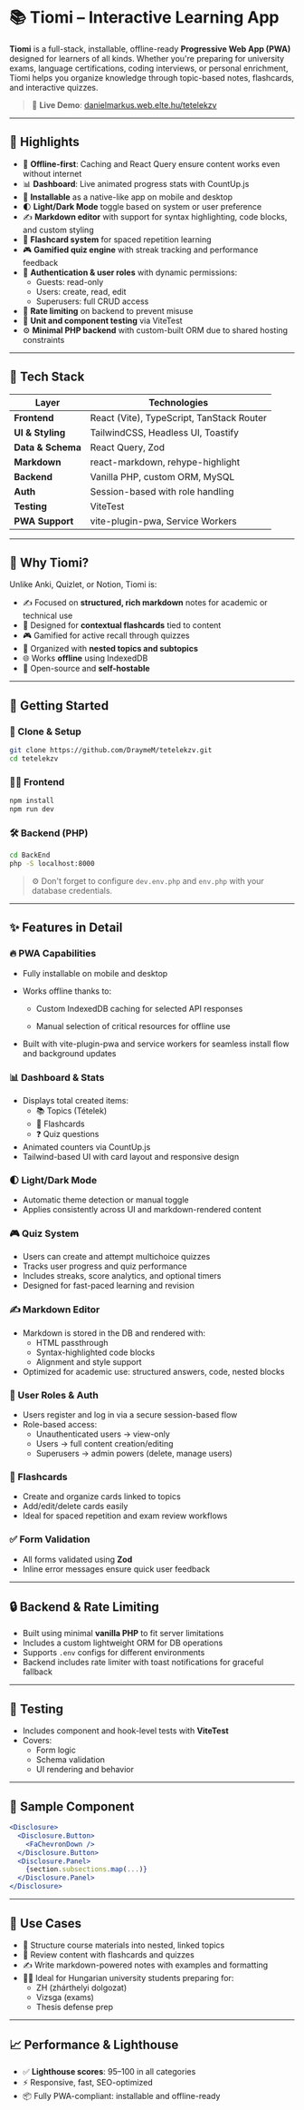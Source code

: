 # 📚 Tiomi – Interactive Learning App

**Tiomi** is a full-stack, installable, offline-ready **Progressive Web App (PWA)** designed for learners of all kinds. Whether you're preparing for university exams, language certifications, coding interviews, or personal enrichment, Tiomi helps you organize knowledge through topic-based notes, flashcards, and interactive quizzes.

> 🔗 **Live Demo**: [danielmarkus.web.elte.hu/tetelekzv](https://danielmarkus.web.elte.hu/tetelekzv/)

---

## 📌 Highlights

- 💾 **Offline-first**: Caching and React Query ensure content works even without internet
- 📊 **Dashboard**: Live animated progress stats with CountUp.js
- 📱 **Installable** as a native-like app on mobile and desktop
- 🌓 **Light/Dark Mode** toggle based on system or user preference
- ✍️ **Markdown editor** with support for syntax highlighting, code blocks, and custom styling
- 🧠 **Flashcard system** for spaced repetition learning
- 🎮 **Gamified quiz engine** with streak tracking and performance feedback
- 👥 **Authentication & user roles** with dynamic permissions:
  - Guests: read-only
  - Users: create, read, edit
  - Superusers: full CRUD access
- 🔐 **Rate limiting** on backend to prevent misuse
- 🧪 **Unit and component testing** via ViteTest
- ⚙️ **Minimal PHP backend** with custom-built ORM due to shared hosting constraints

---

## 🧩 Tech Stack

| Layer             | Technologies |
|------------------|--------------|
| **Frontend**      | React (Vite), TypeScript, TanStack Router |
| **UI & Styling**  | TailwindCSS, Headless UI, Toastify |
| **Data & Schema** | React Query, Zod |
| **Markdown**      | react-markdown, rehype-highlight |
| **Backend**       | Vanilla PHP, custom ORM, MySQL |
| **Auth**          | Session-based with role handling |
| **Testing**       | ViteTest |
| **PWA Support**   | vite-plugin-pwa, Service Workers |

---

## 🥇 Why Tiomi?

Unlike Anki, Quizlet, or Notion, Tiomi is:

- ✍️ Focused on **structured, rich markdown** notes for academic or technical use
- 🧠 Designed for **contextual flashcards** tied to content
- 🎮 Gamified for active recall through quizzes
- 🧩 Organized with **nested topics and subtopics**
- 🌐 Works **offline** using IndexedDB
- 🔧 Open-source and **self-hostable**

---

## 🚀 Getting Started

### 🔧 Clone & Setup

```bash
git clone https://github.com/DraymeM/tetelekzv.git
cd tetelekzv
```

### 🧑‍💻 Frontend

```bash
npm install
npm run dev
```

### 🛠️ Backend (PHP)

```bash
cd BackEnd
php -S localhost:8000
```

> ⚙️ Don't forget to configure `dev.env.php` and `env.php` with your database credentials.

---

## ✨ Features in Detail

### 🔥 PWA Capabilities

- Fully installable on mobile and desktop

- Works offline thanks to:

   - Custom IndexedDB caching for selected API responses

   - Manual selection of critical resources for offline use

- Built with vite-plugin-pwa and service workers for seamless install flow and background updates


### 📊 Dashboard & Stats

- Displays total created items:
  - 📚 Topics (Tételek)
  - 🧠 Flashcards
  - ❓ Quiz questions
- Animated counters via CountUp.js
- Tailwind-based UI with card layout and responsive design

### 🌓 Light/Dark Mode

- Automatic theme detection or manual toggle
- Applies consistently across UI and markdown-rendered content

### 🎮 Quiz System

- Users can create and attempt multichoice quizzes
- Tracks user progress and quiz performance
- Includes streaks, score analytics, and optional timers
- Designed for fast-paced learning and revision

### ✍️ Markdown Editor

- Markdown is stored in the DB and rendered with:
  - HTML passthrough
  - Syntax-highlighted code blocks
  - Alignment and style support
- Optimized for academic use: structured answers, code, nested blocks

### 👥 User Roles & Auth

- Users register and log in via a secure session-based flow
- Role-based access:
  - Unauthenticated users → view-only
  - Users → full content creation/editing
  - Superusers → admin powers (delete, manage users)

### 🧠 Flashcards

- Create and organize cards linked to topics
- Add/edit/delete cards easily
- Ideal for spaced repetition and exam review workflows

### ✅ Form Validation

- All forms validated using **Zod**
- Inline error messages ensure quick user feedback

---

## 🔒 Backend & Rate Limiting

- Built using minimal **vanilla PHP** to fit server limitations
- Includes a custom lightweight ORM for DB operations
- Supports `.env` configs for different environments
- Backend includes rate limiter with toast notifications for graceful fallback

---

## 🧪 Testing

- Includes component and hook-level tests with **ViteTest**
- Covers:
  - Form logic
  - Schema validation
  - UI rendering and behavior

---

## 🧾 Sample Component

```jsx
<Disclosure>
  <Disclosure.Button>
    <FaChevronDown />
  </Disclosure.Button>
  <Disclosure.Panel>
    {section.subsections.map(...)}
  </Disclosure.Panel>
</Disclosure>
```

---

## 🧠 Use Cases

- 📖 Structure course materials into nested, linked topics
- 🧪 Review content with flashcards and quizzes
- ✍️ Write markdown-powered notes with examples and formatting
- 👨‍🎓 Ideal for Hungarian university students preparing for:
  - ZH (zhárthelyi dolgozat)
  - Vizsga (exams)
  - Thesis defense prep

---

## 📈 Performance & Lighthouse

- ✅ **Lighthouse scores**: 95–100 in all categories
- ⚡ Responsive, fast, SEO-optimized
- 📦 Fully PWA-compliant: installable and offline-ready

